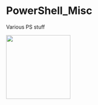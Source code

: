 # PowerShell_Misc
Various PS stuff

<img src="https://media.giphy.com/media/gGEQUOp7cdSi7BKlD7/giphy.gif" width="175">
